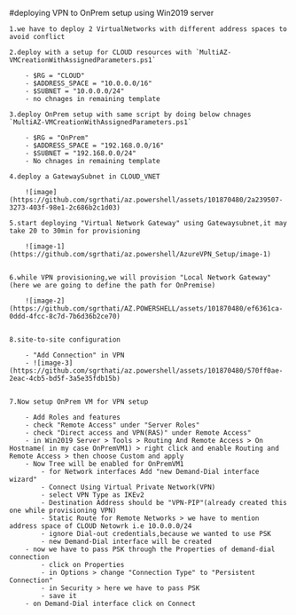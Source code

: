 #deploying VPN to OnPrem setup using Win2019 server

    1.we have to deploy 2 VirtualNetworks with different address spaces to avoid conflict

    2.deploy with a setup for CLOUD resources with `MultiAZ-VMCreationWithAssignedParameters.ps1`
        
        - $RG = "CLOUD"
        - $ADDRESS_SPACE = "10.0.0.0/16"
        - $SUBNET = "10.0.0.0/24"
        - no chnages in remaining template
    
    3.deploy OnPrem setup with same script by doing below chnages `MultiAZ-VMCreationWithAssignedParameters.ps1`

        - $RG = "OnPrem"
        - $ADDRESS_SPACE = "192.168.0.0/16"
        - $SUBNET = "192.168.0.0/24"
        - No chnages in remaining template
    
    4.deploy a GatewaySubnet in CLOUD_VNET

        ![image](https://github.com/sgrthati/az.powershell/assets/101870480/2a239507-3273-403f-98e1-2c686b2c1d03)
        
    5.start deploying "Virtual Network Gateway" using Gatewaysubnet,it may take 20 to 30min for provisioning

        ![image-1](https://github.com/sgrthati/az.powershell/AzureVPN_Setup/image-1)

    
    6.while VPN provisioning,we will provision "Local Network Gateway"(here we are going to define the path for OnPremise)
        
        ![image-2](https://github.com/sgrthati/AZ.POWERSHELL/assets/101870480/ef6361ca-0ddd-4fcc-8c7d-7b6d36b2ce70)

    
    8.site-to-site configuration

        - "Add Connection" in VPN
        - ![image-3](https://github.com/sgrthati/az.powershell/assets/101870480/570ff0ae-2eac-4cb5-bd5f-3a5e35fdb15b)


    7.Now setup OnPrem VM for VPN setup

        - Add Roles and features
        - check "Remote Access" under "Server Roles"
        - check "Direct access and VPN(RAS)" under Remote Access"
        - in Win2019 Server > Tools > Routing And Remote Access > On Hostname( in my case OnPremVM1) > right click and enable Routing and Remote Access > then choose Custom and apply
        - Now Tree will be enabled for OnPremVM1
            - for Network interfaces Add "new Demand-Dial interface wizard"
            - Connect Using Virtual Private Network(VPN)
            - select VPN Type as IKEv2
            - Destination Address should be "VPN-PIP"(already created this one while provisioning VPN)
            - Static Route for Remote Networks > we have to mention address space of CLOUD Netowrk i.e 10.0.0.0/24
            - ignore Dial-out credentials,because we wanted to use PSK
            - new Demand-Dial interface will be created
        - now we have to pass PSK through the Properties of demand-dial connection
            - click on Properties
            - in Options > change "Connection Type" to "Persistent Connection"
            - in Security > here we have to pass PSK
            - save it
        - on Demand-Dial interface click on Connect
        
        

